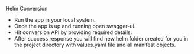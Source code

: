 Helm Conversion

- Run the app in your local system.
- Once the app is up and running open swagger-ui.
- Hit conversion API by providing required details.
- After success response you will find new helm folder created for you in the project directory with values.yaml file and all manifest objects.
